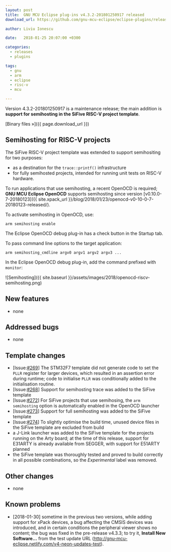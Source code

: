 ```yaml
---
layout: post
title:  GNU MCU Eclipse plug-ins v4.3.2-201801250917 released
download_url: https://github.com/gnu-mcu-eclipse/eclipse-plugins/releases/tag/v4.3.2-201801250917/

author: Liviu Ionescu

date:   2018-01-25 20:07:00 +0300

categories:
  - releases
  - plugins

tags:
  - gnu
  - arm
  - eclipse
  - risc-v
  - mcu

---
```


Version 4.3.2-201801250917 is a maintenance release; the main addition is **support for semihosting in the SiFive RISC-V project template**.

[Binary files »]({{ page.download_url }})


## Semihosting for RISC-V projects

The SiFive RISC-V project template was extended to support semihositing for two purposes:

* as a destination for the `trace::printf()` infrastructure
* for fully semihosted projects, intended for running unit tests on RISC-V hardware.

To run applications that use semihosting, a recent OpenOCD is required; **GNU MCU Eclipse OpenOCD** supports semihosting since version [v0.10.0-7-20180123]({{ site.xpack_url }}/blog/2018/01/23/openocd-v0-10-0-7-20180123-released/).

To activate semihosting in OpenOCD, use:

```
arm semihosting enable
```

The Eclipse OpenOCD debug plug-in has a check button in the Startup tab.

To pass command line options to the target application:

```
arm semihosting_cmdline argv0 argv1 argv2 argv3 ...
```

In the Eclipse OpenOCD debug plug-in, add the command prefixed with `monitor`:

![Semihosting]({{ site.baseurl }}/assets/images/2018/openocd-riscv-semihosting.png)

## New features

* none

## Addressed bugs

* none

## Template changes

* [Issue:[#269](https://github.com/gnu-mcu-eclipse/eclipse-plugins/issues/269)] The STM32F7 template did not generate code to set the `PLLR` register for larger devices, which resulted in an assertion error during runtime; code to initialise `PLLR` was conditionally added to the initialisation routine.
* [Issue:[#268](https://github.com/gnu-mcu-eclipse/eclipse-plugins/issues/268)] Support for semihosting trace was added to the SiFive template
* [Issue:[#272](https://github.com/gnu-mcu-eclipse/eclipse-plugins/issues/272)] For SiFive projects that use semihosing, the `arm semihosting` option is automatically enabled in the OpenOCD launcher
* [Issue:[#273](https://github.com/gnu-mcu-eclipse/eclipse-plugins/issues/273)] Support for full semihosting was added to the SiFive template
* [Issue:[#274](https://github.com/gnu-mcu-eclipse/eclipse-plugins/issues/274)] To slightly optimise the build time, unused device files in the SiFive template are excluded from build
* a J-Link launcher was added to the SiFive template for the projects running on the Arty board; at the time of this release, support for E31ARTY is already available from SEGGER, with support for E51ARTY planned
* the SiFive template was thoroughly tested and proved to build correctly in all possible combinations, so the _Experimental_ label was removed.

## Other changes

* none

## Known problems

* [2018-01-30] sometime in the previous two versions, while adding support for xPack devices, a bug affecting the CMSIS devices was introduced, and in certain conditions the peripheral viewer shows no content; the bug was fixed in the pre-release v4.3.3; to try it, **Install New Software...** from the test update URL (http://gnu-mcu-eclipse.netlify.com/v4-neon-updates-test).
